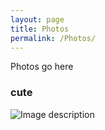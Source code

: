 ```yaml
---
layout: page
title: Photos
permalink: /Photos/
---
```


Photos go here

### cute


![Image description](/images/DSC03138.JPG)
